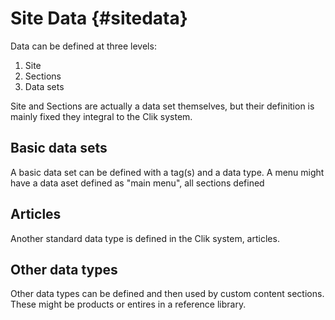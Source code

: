 # Site Data {#sitedata}

Data can be defined at three levels:

1. Site
2. Sections
3. Data sets

Site and Sections are actually a data set themselves, but their definition is mainly fixed they integral to the Clik system.

## Basic data sets

A basic data set can be defined with a tag(s) and a data type. A menu might have a data aset defined as "main menu", all sections defined

## Articles

Another standard data type is defined in the Clik system, articles.

## Other data types

Other data types can be defined and then used by custom content sections. These might be products or entires in a reference library.














